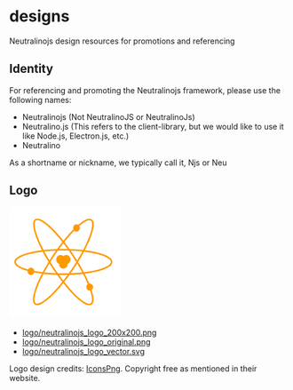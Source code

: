 # designs

Neutralinojs design resources for promotions and referencing

## Identity

For referencing and promoting the Neutralinojs framework, please use the following names:

- Neutralinojs (Not NeutralinoJS or NeutralinoJs)
- Neutralino.js (This refers to the client-library, but we would like to use it like Node.js, Electron.js, etc.)
- Neutralino

As a shortname or nickname, we typically call it, Njs or Neu

## Logo

![](logo/neutralinojs_logo_200x200.png)

- [logo/neutralinojs_logo_200x200.png](logo/neutralinojs_logo_200x200.png)
- [logo/neutralinojs_logo_original.png](logo/neutralinojs_logo_original.png)
- [logo/neutralinojs_logo_vector.svg](logo/neutralinojs_logo_vector_svg)

Logo design credits: [IconsPng](https://www.iconspng.com/image/2688/atom-orange). Copyright free as mentioned in their website. 



